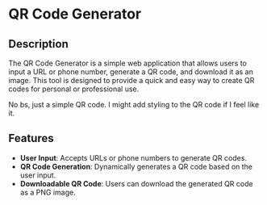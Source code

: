 # QR Code Generator

## Description
The QR Code Generator is a simple web application that allows users to input a URL or phone number, generate a QR code, and download it as an image. This tool is designed to provide a quick and easy way to create QR codes for personal or professional use.

No bs, just a simple QR code.
I might add styling to the QR code if I feel like it.

## Features
- **User Input**: Accepts URLs or phone numbers to generate QR codes.
- **QR Code Generation**: Dynamically generates a QR code based on the user input.
- **Downloadable QR Code**: Users can download the generated QR code as a PNG image.


